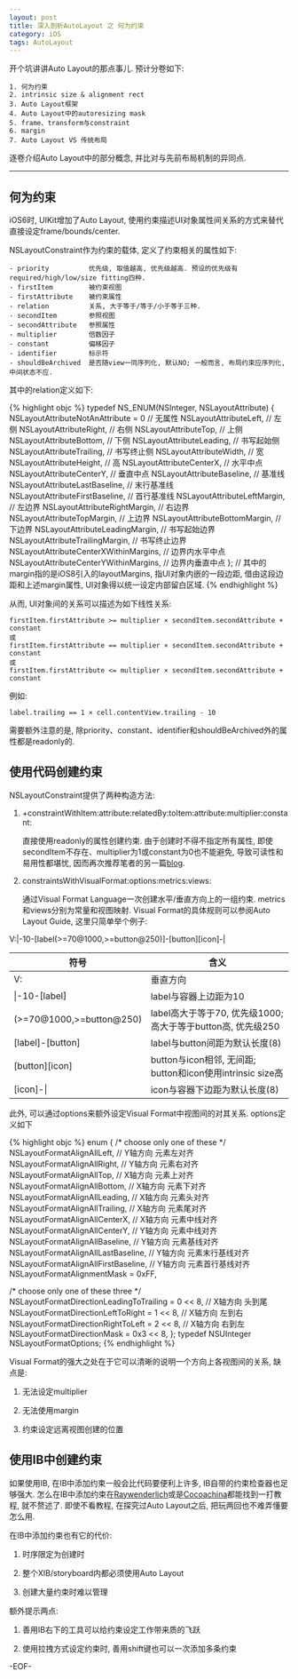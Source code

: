 ```yaml
---
layout: post
title: 深入剖析AutoLayout 之 何为约束
category: iOS
tags: AutoLayout
---
```


开个坑讲讲Auto Layout的那点事儿. 预计分卷如下:

	1. 何为约束
	2. intrinsic size & alignment rect
	3. Auto Layout框架
	4. Auto Layout中的autoresizing mask
	5. frame、transform与constraint
	6. margin
	7. Auto Layout VS 传统布局 

逐卷介绍Auto Layout中的部分概念, 并比对与先前布局机制的异同点.

--- 

## 何为约束

iOS6时, UIKit增加了Auto Layout, 使用约束描述UI对象属性间关系的方式来替代直接设定frame/bounds/center. 

NSLayoutConstraint作为约束的载体, 定义了约束相关的属性如下:

	- priority 			优先级, 取值越高, 优先级越高. 预设的优先级有required/high/low/size fitting四种.
	- firstItem 		被约束视图
	- firstAttribute 	被约束属性
	- relation  		关系, 大于等于/等于/小于等于三种.
	- secondItem  		参照视图
	- secondAttribute  	参照属性
	- multiplier  		倍数因子
	- constant  		偏移因子
	- identifier		标示符
	- shouldBeArchived  是否随view一同序列化, 默认NO; 一般而言, 布局约束应序列化, 中间状态不应.

其中的relation定义如下:

{% highlight objc %}
typedef NS_ENUM(NSInteger, NSLayoutAttribute) {
	NSLayoutAttributeNotAnAttribute = 0		// 无属性
    NSLayoutAttributeLeft,					// 左侧
    NSLayoutAttributeRight,					// 右侧
    NSLayoutAttributeTop,					// 上侧	
    NSLayoutAttributeBottom,				// 下侧
    NSLayoutAttributeLeading,				// 书写起始侧
    NSLayoutAttributeTrailing,				// 书写终止侧
    NSLayoutAttributeWidth,					// 宽
    NSLayoutAttributeHeight,				// 高
    NSLayoutAttributeCenterX,				// 水平中点
    NSLayoutAttributeCenterY,				// 垂直中点
    NSLayoutAttributeBaseline,				// 基准线
    NSLayoutAttributeLastBaseline,			// 末行基准线
    NSLayoutAttributeFirstBaseline,			// 首行基准线
    NSLayoutAttributeLeftMargin,			// 左边界
    NSLayoutAttributeRightMargin,			// 右边界
    NSLayoutAttributeTopMargin,				// 上边界
    NSLayoutAttributeBottomMargin,			// 下边界
    NSLayoutAttributeLeadingMargin,			// 书写起始边界
    NSLayoutAttributeTrailingMargin,		// 书写终止边界
    NSLayoutAttributeCenterXWithinMargins,	// 边界内水平中点
    NSLayoutAttributeCenterYWithinMargins,	// 边界内垂直中点
};
// 其中的margin指的是iOS8引入的layoutMargins, 指UI对象内嵌的一段边距, 借由这段边距和上述margin属性, UI对象得以统一设定内部留白区域.
{% endhighlight %}

从而, UI对象间的关系可以描述为如下线性关系:

	firstItem.firstAttribute >= multiplier × secondItem.secondAttribute + constant
	或
	firstItem.firstAttribute == multiplier × secondItem.secondAttribute + constant
	或
	firstItem.firstAttribute <= multiplier × secondItem.secondAttribute + constant

例如:

	label.trailing == 1 × cell.contentView.trailing - 10

需要额外注意的是, 除priority、constant、identifier和shouldBeArchived外的属性都是readonly的.

## 使用代码创建约束

NSLayoutConstraint提供了两种构造方法:

1. +constraintWithItem:attribute:relatedBy:toItem:attribute:multiplier:constant:

	直接使用readonly的属性创建约束. 由于创建时不得不指定所有属性, 即使secondItem不存在、multiplier为1或constant为0也不能避免, 导致可读性和易用性都堪忧, 因而再次推荐笔者的另一篇[blog](ios/2015/01/09/constraint_builder/).

2. constraintsWithVisualFormat:options:metrics:views:

	通过Visual Format Language一次创建水平/垂直方向上的一组约束. metrics和views分别为常量和视图映射. Visual Format的具体规则可以参阅Auto Layout Guide, 这里只简单举个例子:

V:\|-10-\[label(>=70@1000,>=button@250)\]-\[button\]\[icon\]-\|

符号						| 含义
------------------------|---------------------------------------------------------
V:	 					| 垂直方向
\|-10-\[label\]			| label与容器上边距为10
(>=70@1000,>=button@250)| label高大于等于70, 优先级1000; 高大于等于button高, 优先级250
\[label\]-\[button\]	| label与button间距为默认长度(8)
\[button\]\[icon\]		| button与icon相邻, 无间距; button和icon使用intrinsic size高
\[icon\]-\|				| icon与容器下边距为默认长度(8)


此外, 可以通过options来额外设定Visual Format中视图间的对其关系. options定义如下

{% highlight objc %}
enum {
   /* choose only one of these */
   NSLayoutFormatAlignAllLeft,          // Y轴方向 元素左对齐
   NSLayoutFormatAlignAllRight,         // Y轴方向 元素右对齐
   NSLayoutFormatAlignAllTop,           // X轴方向 元素上对齐
   NSLayoutFormatAlignAllBottom,       	// X轴方向 元素下对齐
   NSLayoutFormatAlignAllLeading,     	// X轴方向 元素头对齐
   NSLayoutFormatAlignAllTrailing,   	// X轴方向 元素尾对齐
   NSLayoutFormatAlignAllCenterX,     	// X轴方向 元素中线对齐
   NSLayoutFormatAlignAllCenterY,     	// Y轴方向 元素中线对齐
   NSLayoutFormatAlignAllBaseline,   	// Y轴方向 元素基线对齐
   NSLayoutFormatAlignAllLastBaseline,	// Y轴方向 元素末行基线对齐
   NSLayoutFormatAlignAllFirstBaseline,	// Y轴方向 元素首行基线对齐
   NSLayoutFormatAlignmentMask = 0xFF,

   /* choose only one of these three */
   NSLayoutFormatDirectionLeadingToTrailing = 0 << 8,	// X轴方向 头到尾
   NSLayoutFormatDirectionLeftToRight = 1 << 8,			// X轴方向 左到右
   NSLayoutFormatDirectionRightToLeft = 2 << 8,         // X轴方向 右到左
   NSLayoutFormatDirectionMask = 0x3 << 8,
};
typedef NSUInteger NSLayoutFormatOptions;
{% endhighlight %}

Visual Format的强大之处在于它可以清晰的说明一个方向上各视图间的关系, 缺点是:

1. 无法设定multiplier 

2. 无法使用margin 

3. 约束设定远离视图创建的位置

## 使用IB中创建约束

如果使用IB, 在IB中添加约束一般会比代码要便利上许多, IB自带的约束检查器也足够强大. 怎么在IB中添加约束在[Raywenderlich](http://www.raywenderlich.com/)或是[Cocoachina](http://www.cocoachina.com/)都能找到一打教程, 就不赘述了. 即使不看教程, 在探究过Auto Layout之后, 把玩两回也不难弄懂要怎么用.

在IB中添加约束也有它的代价: 

1. 时序限定为创建时 

2. 整个XIB/storyboard内都必须使用Auto Layout 

3. 创建大量约束时难以管理

额外提示两点: 

1. 善用IB右下的工具可以给约束设定工作带来质的飞跃

2. 使用拉拽方式设定约束时, 善用shift键也可以一次添加多条约束

-EOF-
